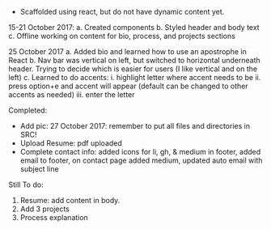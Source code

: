 - Scaffolded using react, but do not have dynamic content yet.

15-21 October 2017:
a. Created components
b. Styled header and body text
c. Offline working on content for bio, process, and projects sections

25 October 2017
a. Added bio and learned how to use an apostrophe in React
b. Nav bar was vertical on left, but switched to horizontal underneath header. Trying to decide which is easier for users (I like vertical and on the left)
c. Learned to do accents:
   i. highlight letter where accent needs to be
   ii. press option+e and accent will appear (default can be changed to other accents as needed)
   iii. enter the letter

Completed:
- Add pic: 27 October 2017: remember to put all files and directories in SRC!
- Upload Resume: pdf uploaded
- Complete contact info: added icons for li, gh, & medium in footer, added email to footer, on contact page added medium, updated auto email with subject line

Still To do:
1. Resume: add content in body.
2. Add 3 projects
3. Process explanation
